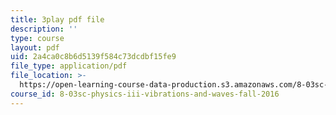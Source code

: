 ```yaml
---
title: 3play pdf file
description: ''
type: course
layout: pdf
uid: 2a4ca0c8b6d5139f584c73dcdbf15fe9
file_type: application/pdf
file_location: >-
  https://open-learning-course-data-production.s3.amazonaws.com/8-03sc-physics-iii-vibrations-and-waves-fall-2016/2a4ca0c8b6d5139f584c73dcdbf15fe9_Dlhma3z57SA.pdf
course_id: 8-03sc-physics-iii-vibrations-and-waves-fall-2016
---
```

